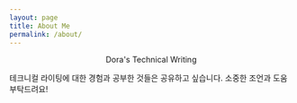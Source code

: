 ```yaml
---
layout: page
title: About Me
permalink: /about/
---
```

    
<center>Dora's Technical Writing</center>

테크니컬 라이팅에 대한 경험과 공부한 것들은 공유하고 싶습니다.
소중한 조언과 도움 부탁드려요!
